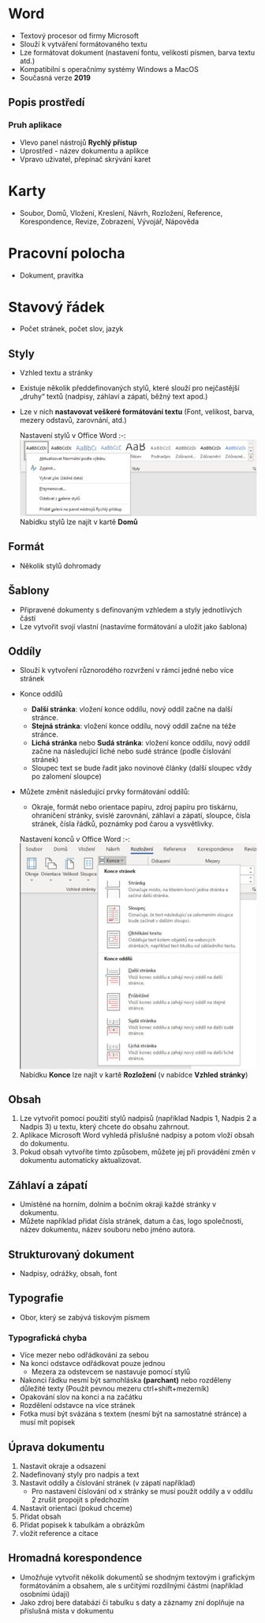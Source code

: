 # Word
- Textový procesor od firmy Microsoft 
- Slouží k vytváření formátovaného textu
- Lze formátovat dokument (nastavení fontu, velikosti písmen, barva textu atd.)
- Kompatibilní s operačnímy systémy Windows a MacOS
- Současná verze **2019**

## Popis prostředí
### Pruh aplikace
- Vlevo panel nástrojů **Rychlý přístup**
- Uprostřed - název dokumentu a aplikce 
- Vpravo uživatel, přepínač skrývání karet
# Karty
- Soubor, Domů, Vložení, Kreslení, Návrh, Rozložení, Reference, Korespondence, Revize, Zobrazení, Vývojář, Nápověda
# Pracovní polocha
- Dokument, pravítka
# Stavový řádek
- Počet stránek, počet slov, jazyk

## Styly
- Vzhled textu a stránky
- Existuje několik předdefinovaných stylů, které slouží pro nejčastější „druhy“ textů (nadpisy, záhlaví a zápatí, běžný text apod.)
- Lze v nich **nastavovat veškeré formátování textu** (Font, velikost, barva, mezery odstavů, zarovnání, atd.)
  
  Nastavení stylů v Office Word
  :-:
  <img src="images/word-styly.png" alt="Absolutní odkazování"></img>
  Nabídku stylů lze najít v kartě **Domů**
  
## Formát
- Několik stylů dohromady

## Šablony
- Připravené dokumenty s definovaným vzhledem a styly jednotlivých částí
- Lze vytvořit svojí vlastní (nastavíme formátování a uložit jako šablona)

## Oddíly
- Slouží k vytvoření různorodého rozvržení v rámci jedné nebo více stránek
- Konce oddílů
   - **Další stránka**: vložení konce oddílu, nový oddíl začne na další stránce.
   - **Stejná stránka**: vložení konce oddílu, nový oddíl začne na téže stránce.
   - **Lichá stránka** nebo **Sudá stránka**: vložení konce oddílu, nový oddíl začne na následující liché nebo sudé stránce (podle číslování stránek)
   - Sloupec text se bude řadit jako novinové články (další sloupec vždy po zalomení sloupce)
- Můžete změnit následující prvky formátování oddílů:
   - Okraje, formát nebo orientace papíru, zdroj papíru pro tiskárnu, ohraničení stránky, svislé zarovnání, záhlaví a zápatí, sloupce, čísla stránek, čísla řádků, poznámky pod čarou a vysvětlivky.  
  
  Nastavení konců v Office Word
  :-:
  <img src="images/word-konce-stranek-a-oddilu.png" alt="Absolutní odkazování"></img>
  Nabídku **Konce** lze najít v kartě **Rozložení** (v nabídce **Vzhled stránky**)

## Obsah
1. Lze vytvořit pomocí použití stylů nadpisů (například Nadpis 1, Nadpis 2 a Nadpis 3) u textu, který chcete do obsahu zahrnout.
1. Aplikace Microsoft Word vyhledá příslušné nadpisy a potom vloží obsah do dokumentu. 
1. Pokud obsah vytvoříte tímto způsobem, můžete jej při provádění změn v dokumentu automaticky aktualizovat.

## Záhlaví a zápatí
- Umístěné na horním, dolním a bočním okraji každé stránky v dokumentu.
- Můžete například přidat čísla stránek, datum a čas, logo společnosti, název dokumentu, název souboru nebo jméno autora.

## Strukturovaný dokument
- Nadpisy, odrážky, obsah, font

## Typografie
- Obor, který se zabývá tiskovým písmem

### Typografická chyba
- Více mezer nebo odřádkování za sebou
- Na konci odstavce odřádkovat pouze jednou
  - Mezera za odstevcem se nastavuje pomocí stylů
- Nakonci řádku nesmí být samohláska **(parchant)** nebo rozděleny důležité texty (Použít pevnou mezeru ctrl+shift+mezerník)
- Opakování slov na konci a na začátku
- Rozdělení odstavce na více stránek
- Fotka musí být svázána s textem (nesmí být na samostatné stránce) a musí mít popisek

## Úprava dokumentu
1. Nastavit okraje a odsazení
1. Nadefinovaný styly pro nadpis a text
1. Nastavit oddíly a číslování stránek (v zápatí například)
   - Pro nastavení číslování od x stránky se musí použít oddíly a v oddílu 2 zrušit propojit s předchozím
1. Nastavit orientaci (pokud chceme)
1. Přidat obsah
1. Přidat popisek k tabulkám a obrázkům
1. vložit reference a citace

## Hromadná korespondence
- Umožňuje vytvořit několik dokumentů se shodným textovým i grafickým formátováním a obsahem, ale s určitými rozdílnými částmi (například osobními údaji)
- Jako zdroj bere databázi či tabulku s daty a záznamy zní doplňuje na příslušná místa v dokumentu

